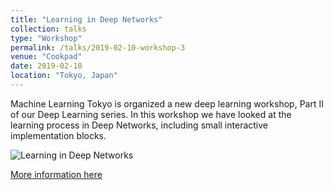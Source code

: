 ```yaml
---
title: "Learning in Deep Networks"
collection: talks
type: "Workshop"
permalink: /talks/2019-02-10-workshop-3
venue: "Cookpad"
date: 2019-02-10
location: "Tokyo, Japan"
---
```


Machine Learning Tokyo is organized a new deep learning workshop, Part II of our Deep Learning series. In this workshop we have looked at the learning process in Deep Networks, including small interactive implementation blocks.


![Learning in Deep Networks](https://alisher-ai.github.io/files/2019-02-10-workshop-2.png)


[More information here](https://www.meetup.com/Machine-Learning-Tokyo/events/258632901/)


